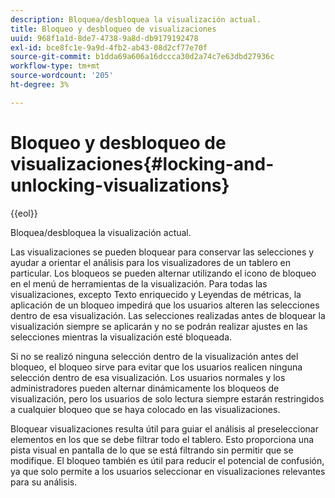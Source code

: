```yaml
---
description: Bloquea/desbloquea la visualización actual.
title: Bloqueo y desbloqueo de visualizaciones
uuid: 968f1a1d-8de7-4738-9a8d-db9179192478
exl-id: bce8fc1e-9a9d-4fb2-ab43-08d2cf77e70f
source-git-commit: b1dda69a606a16dccca30d2a74c7e63dbd27936c
workflow-type: tm+mt
source-wordcount: '205'
ht-degree: 3%

---
```


# Bloqueo y desbloqueo de visualizaciones{#locking-and-unlocking-visualizations}

{{eol}}

Bloquea/desbloquea la visualización actual.

Las visualizaciones se pueden bloquear para conservar las selecciones y ayudar a orientar el análisis para los visualizadores de un tablero en particular. Los bloqueos se pueden alternar utilizando el icono de bloqueo en el menú de herramientas de la visualización. Para todas las visualizaciones, excepto Texto enriquecido y Leyendas de métricas, la aplicación de un bloqueo impedirá que los usuarios alteren las selecciones dentro de esa visualización. Las selecciones realizadas antes de bloquear la visualización siempre se aplicarán y no se podrán realizar ajustes en las selecciones mientras la visualización esté bloqueada.

Si no se realizó ninguna selección dentro de la visualización antes del bloqueo, el bloqueo sirve para evitar que los usuarios realicen ninguna selección dentro de esa visualización. Los usuarios normales y los administradores pueden alternar dinámicamente los bloqueos de visualización, pero los usuarios de solo lectura siempre estarán restringidos a cualquier bloqueo que se haya colocado en las visualizaciones.

Bloquear visualizaciones resulta útil para guiar el análisis al preseleccionar elementos en los que se debe filtrar todo el tablero. Esto proporciona una pista visual en pantalla de lo que se está filtrando sin permitir que se modifique. El bloqueo también es útil para reducir el potencial de confusión, ya que solo permite a los usuarios seleccionar en visualizaciones relevantes para su análisis.
